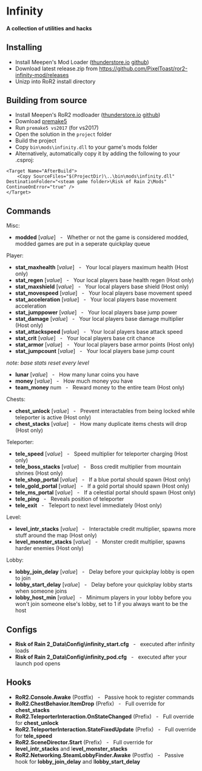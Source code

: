 # Infinity
#### A collection of utilities and hacks

## Installing
- Install Meepen's Mod Loader ([thunderstore.io](https://thunderstore.io/package/meepen/Meepens_Mod_Loader/) [github](https://github.com/meepen/ror2-modloader))
- Download latest release.zip from https://github.com/PixelToast/ror2-infinity-mod/releases
- Unizp into RoR2 install directory

## Building from source
- Install Meepen's RoR2 modloader ([thunderstore.io](https://thunderstore.io/package/meepen/Meepens_Mod_Loader/) [github](https://github.com/meepen/ror2-modloader))
- Download [premake5](https://github.com/premake/premake-core/releases)
- Run `premake5 vs2017` (for vs2017)
- Open the solution in the `project` folder
- Build the project
- Copy `bin\mods\infinity.dll` to your game's mods folder
- Alternatively, automatically copy it by adding the following to your .csproj:
```
<Target Name="AfterBuild">
	<Copy SourceFiles="$(ProjectDir)\..\bin\mods\infinity.dll" DestinationFolder="<steam game folder>\Risk of Rain 2\Mods" ContinueOnError="true" />
</Target>
```

## Commands
Misc:

- **modded** [_value_] &nbsp;&nbsp;-&nbsp;&nbsp; Whether or not the game is considered modded, modded games are put in a seperate quickplay queue

Player:

- **stat_maxhealth** [_value_] &nbsp;&nbsp;-&nbsp;&nbsp; Your local players maximum health (Host only)
- **stat_regen** [_value_] &nbsp;&nbsp;-&nbsp;&nbsp; Your local players base health regen (Host only)
- **stat_maxshield** [_value_] &nbsp;&nbsp;-&nbsp;&nbsp; Your local players base shield (Host only)
- **stat_movespeed** [_value_] &nbsp;&nbsp;-&nbsp;&nbsp; Your local players base movement speed
- **stat_acceleration** [_value_] &nbsp;&nbsp;-&nbsp;&nbsp; Your local players base movement acceleration
- **stat_jumppower** [_value_] &nbsp;&nbsp;-&nbsp;&nbsp; Your local players base jump power
- **stat_damage** [_value_] &nbsp;&nbsp;-&nbsp;&nbsp; Your local players base damage multiplier (Host only)
- **stat_attackspeed** [_value_] &nbsp;&nbsp;-&nbsp;&nbsp;  Your local players base attack speed
- **stat_crit** [_value_] &nbsp;&nbsp;-&nbsp;&nbsp; Your local players base crit chance
- **stat_armor** [_value_] &nbsp;&nbsp;-&nbsp;&nbsp; Your local players base armor points (Host only)
- **stat_jumpcount** [_value_] &nbsp;&nbsp;-&nbsp;&nbsp; Your local players base jump count

_note: base stats reset every level_

- **lunar** [_value_] &nbsp;&nbsp;-&nbsp;&nbsp; How many lunar coins you have
- **money** [_value_] &nbsp;&nbsp;-&nbsp;&nbsp; How much money you have
- **team_money** num &nbsp;&nbsp;-&nbsp;&nbsp; Reward money to the entire team (Host only)

Chests:

- **chest_unlock** [_value_] &nbsp;&nbsp;-&nbsp;&nbsp; Prevent interactables from being locked while teleporter is active (Host only)
- **chest_stacks** [_value_] &nbsp;&nbsp;-&nbsp;&nbsp; How many duplicate items chests will drop (Host only)

Teleporter:

- **tele_speed** [_value_] &nbsp;&nbsp;-&nbsp;&nbsp; Speed multiplier for teleporter charging (Host only)
- **tele_boss_stacks** [_value_] &nbsp;&nbsp;-&nbsp;&nbsp; Boss credit multiplier from mountain shrines (Host only)
- **tele_shop_portal** [_value_] &nbsp;&nbsp;-&nbsp;&nbsp; If a blue portal should spawn (Host only)
- **tele_gold_portal** [_value_] &nbsp;&nbsp;-&nbsp;&nbsp; If a gold portal should spawn (Host only)
- **tele_ms_portal** [_value_] &nbsp;&nbsp;-&nbsp;&nbsp; If a celestial portal should spawn (Host only)
- **tele_ping** &nbsp;&nbsp;-&nbsp;&nbsp; Reveals position of teleporter
- **tele_exit** &nbsp;&nbsp;-&nbsp;&nbsp; Teleport to next level immediately (Host only)

Level:

- **level_intr_stacks** [_value_] &nbsp;&nbsp;-&nbsp;&nbsp; Interactable credit multiplier, spawns more stuff around the map (Host only)
- **level_monster_stacks** [_value_] &nbsp;&nbsp;-&nbsp;&nbsp; Monster credit multiplier, spawns harder enemies (Host only)

Lobby:

- **lobby_join_delay** [_value_] &nbsp;&nbsp;-&nbsp;&nbsp; Delay before your quickplay lobby is open to join
- **lobby_start_delay** [_value_] &nbsp;&nbsp;-&nbsp;&nbsp; Delay before your quickplay lobby starts when someone joins
- **lobby_host_min** [_value_] &nbsp;&nbsp;-&nbsp;&nbsp; Minimum players in your lobby before you won't join someone else's lobby, set to 1 if you always want to be the host

## Configs
- **Risk of Rain 2_Data\Config\infinity_start.cfg** &nbsp;&nbsp;-&nbsp;&nbsp; executed after infinity loads
- **Risk of Rain 2_Data\Config\infinity_pod.cfg** &nbsp;&nbsp;-&nbsp;&nbsp; executed after your launch pod opens

## Hooks

* **RoR2.Console.Awake** (Postfix) &nbsp;&nbsp;-&nbsp;&nbsp; Passive hook to register commands
* **RoR2.ChestBehavior.ItemDrop** (Prefix) &nbsp;&nbsp;-&nbsp;&nbsp; Full override for **chest_stacks**
* **RoR2.TeleporterInteraction.OnStateChanged** (Prefix) &nbsp;&nbsp;-&nbsp;&nbsp; Full override for **chest_unlock**
* **RoR2.TeleporterInteraction.StateFixedUpdate** (Prefix) &nbsp;&nbsp;-&nbsp;&nbsp; Full override for **tele_speed**
* **RoR2.SceneDirector.Start** (Prefix) &nbsp;&nbsp;-&nbsp;&nbsp; Full override for **level_intr_stacks** and l**evel_monster_stacks**
* **RoR2.Networking.SteamLobbyFinder.Awake** (Postfix) &nbsp;&nbsp;-&nbsp;&nbsp; Passive hook for **lobby_join_delay** and l**lobby_start_delay**
